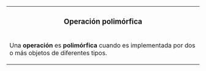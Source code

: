 <table id="card">
    <tr>
        <td align="center">
            <h3>Operación polimórfica</h3>
        </td>
    </tr>
    <tr>
        <td>
            <p>Una <b>operación</b> es <b>polimórfica</b> cuando es implementada por dos o más objetos de diferentes tipos.</p>
        </td>
    </tr>
</table>

